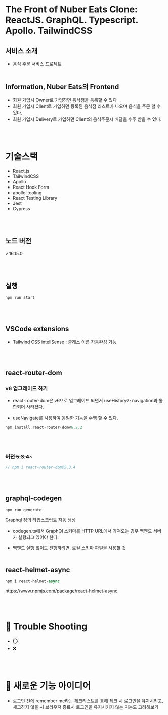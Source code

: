 # The Front of Nuber Eats Clone: ReactJS. GraphQL. Typescript. Apollo. TailwindCSS

## 서비스 소개

- 음식 주문 서비스 프로젝트
  <br/><br/>

## Information, Nuber Eats의 Frontend

- 회원 가입시 Owner로 가입하면 음식점을 등록할 수 있다
- 회원 가입시 Client로 가입하면 등록된 음식점 리스트가 나오며 음식을 주문 할 수 있다.
- 회원 가입시 Delivery로 가입하면 Client의 음식주문시 배달을 수주 받을 수 있다.

<br/><br/>

# 기술스택

- React.js
- TailwindCSS
- Apollo
- React Hook Form
- apollo-tooling
- React Testing Library
- Jest
- Cypress

<br/><br/>

## 노드 버전

v 16.15.0

<br/><br/>

## 실행

```javascript
npm run start
```

<br/><br/>

## VSCode extensions

- Tailwind CSS intellSense : 클래스 이름 자동완성 기능

<br/><br/>

## react-router-dom

### v6 업그레이드 하기

- react-router-dom은 v6으로 업그레이드 되면서 useHistory가 navigation과 통합되어 사라졌다.

- useNavigate를 사용하여 동일한 기능을 수행 할 수 있다.

```javascript
npm install react-router-dom@6.2.2
```

<br/><br/>

### ~~버전 5.3.4~~~

```javascript
// npm i react-router-dom@5.3.4
```

<br/><br/>

## graphql-codegen

```javascript
npm run generate
```

Graphql 정의 타입스크립트 자동 생성

- codegen.ts에서 GraphQl 스키마를 HTTP URL에서 가져오는 경우 백엔드 서버가 실행되고 있어야 한다.

- 백엔드 실행 없이도 진행하려면, 로컬 스키마 파일을 사용할 것
  <br/><br/>

## react-helmet-async

```javascript
npm i react-helmet-async
```

https://www.npmjs.com/package/react-helmet-async

<br/><br/>

# 🚨 Trouble Shooting

- ⭕
- ❌

<br/><br/>

# 🚀 새로운 기능 아이디어

- 로그인 전에 remember me라는 체크리스트를 통해 체크 시 로그인을 유지시키고, 체크하지 않을 시 브라우저 종료시 로그인을 유지시키지 않는 기능도 고려해보기
